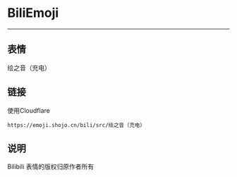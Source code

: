 # BiliEmoji
---
## 表情
绘之音（充电）
## 链接
使用Cloudflare
```
https://emoji.shojo.cn/bili/src/绘之音（充电）
```
## 说明
Bilibili 表情的版权归原作者所有
